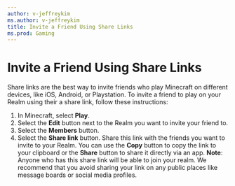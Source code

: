 ```yaml
---
author: v-jeffreykim
ms.author: v-jeffreykim
title: Invite a Friend Using Share Links
ms.prod: Gaming
---
```


# Invite a Friend Using Share Links

Share links are the best way to invite friends who play Minecraft on different devices, like iOS, Android, or Playstation. To invite a friend to play on your Realm using their a share link, follow these instructions:

1. In Minecraft, select **Play**.
2. Select the **Edit** button next to the Realm you want to invite your friend to.
3. Select the **Members** button.
4. Select the **Share link** button. Share this link with the friends you want to invite to your Realm. You can use the **Copy** button to copy the link to your clipboard or the **Share** button to share it directly via an app. **Note**: Anyone who has this share link will be able to join your realm. We recommend that you avoid sharing your link on any public places like message boards or social media profiles.